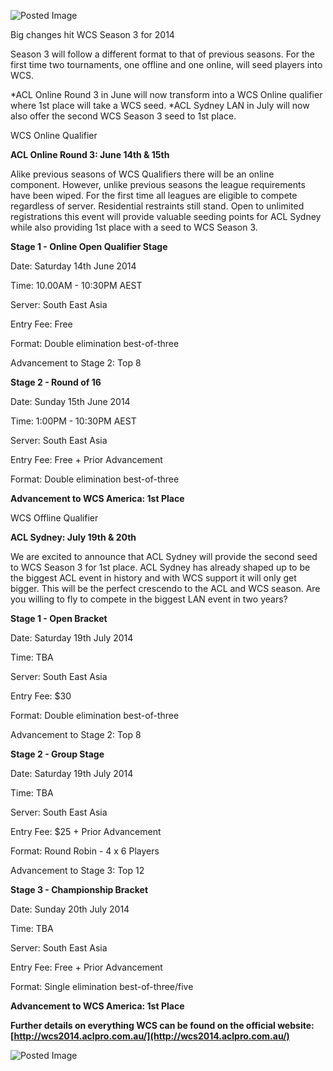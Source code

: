 ![Posted Image](http://i.imgur.com/J8DwgcU.png)





Big changes hit WCS Season 3 for 2014




Season 3 will follow a different format to that of previous seasons. For the first time two tournaments, one offline and one online, will seed players into WCS. 



*ACL Online Round 3 in June will now transform into a WCS Online qualifier where 1st place will take a WCS seed.
*ACL Sydney LAN in July will now also offer the second WCS Season 3 seed to 1st place.





WCS Online Qualifier


**ACL Online Round 3: June 14th & 15th**





Alike previous seasons of WCS Qualifiers there will be an online component. However, unlike previous seasons the league requirements have been wiped. For the first time all leagues are eligible to compete regardless of server. Residential restraints still stand. Open to unlimited registrations this event will provide valuable seeding points for ACL Sydney while also providing 1st place with a seed to WCS Season 3.






**Stage 1 - Online Open Qualifier Stage**


Date: Saturday 14th June 2014


Time: 10.00AM - 10:30PM AEST


Server: South East Asia


Entry Fee: Free


Format: Double elimination best-of-three


Advancement to Stage 2: Top 8






**Stage 2 - Round of 16**


Date: Sunday 15th June 2014


Time: 1:00PM - 10:30PM AEST


Server: South East Asia


Entry Fee: Free + Prior Advancement


Format: Double elimination best-of-three






**Advancement to WCS America: 1st Place**









WCS Offline Qualifier


**ACL Sydney: July 19th & 20th**





We are excited to announce that ACL Sydney will provide the second seed to WCS Season 3 for 1st place. ACL Sydney has already shaped up to be the biggest ACL event in history and with WCS support it will only get bigger. This will be the perfect crescendo to the ACL and WCS season. Are you willing to fly to compete in the biggest LAN event in two years?






**Stage 1 - Open Bracket**


Date: Saturday 19th July 2014


Time: TBA


Server: South East Asia


Entry Fee: $30


Format: Double elimination best-of-three


Advancement to Stage 2: Top 8






**Stage 2 - Group Stage**


Date: Saturday 19th July 2014


Time: TBA


Server: South East Asia


Entry Fee: $25 + Prior Advancement


Format: Round Robin - 4 x 6 Players


Advancement to Stage 3: Top 12






**Stage 3 - Championship Bracket**


Date: Sunday 20th July 2014


Time: TBA


Server: South East Asia


Entry Fee: Free + Prior Advancement


Format: Single elimination best-of-three/five






**Advancement to WCS America: 1st Place**












**Further details on everything WCS can be found on the official website: 
[http://wcs2014.aclpro.com.au/](http://wcs2014.aclpro.com.au/)**





![Posted Image](http://i.imgur.com/s8pLl4V.png)